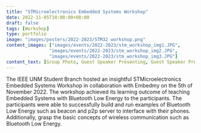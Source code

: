 ```yaml
---
title: "STMicroelectronics Embedded Systems Workshop"
date: 2022-11-05T10:00:00+08:00
draft: false
tags: [Workshop]
type: portfolio
image: "images/posters/2022-2023/STM32 workshop.png" 
content_images: ["images/events/2022-2023/stm_workshop_img1.JPG",
                "images/events/2022-2023/stm_workshop_img2.JPG",
                "images/events/2022-2023/stm_workshop_img3.JPG"]
content_text: [Group Photo, Guest Speaker Presenting, Guest Speaker Presenting]
---
```


The IEEE UNM Student Branch hosted an insightful STMicroelectronics Embedded Systems Workshop in collaboration with Embedmy on the 5th of November 2022. The workshop achieved its learning outcome of teaching Embedded Systems with Bluetooth Low Energy to the participants. The participants were able to successfully build and run examples of Bluetooth Low Energy such as beacon and p2p server to interface with their phones. Additionally, grasp the basic concepts of wireless communication such as Bluetooth Low Energy. 
